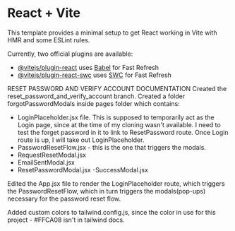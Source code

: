 # React + Vite

This template provides a minimal setup to get React working in Vite with HMR and some ESLint rules.

Currently, two official plugins are available:

- [@vitejs/plugin-react](https://github.com/vitejs/vite-plugin-react/blob/main/packages/plugin-react/README.md) uses [Babel](https://babeljs.io/) for Fast Refresh
- [@vitejs/plugin-react-swc](https://github.com/vitejs/vite-plugin-react-swc) uses [SWC](https://swc.rs/) for Fast Refresh



RESET PASSWORD AND VERIFY ACCOUNT DOCUMENTATION
Created the reset_password_and_verify_account branch.
Created a folder forgotPasswordModals inside pages folder which contains:

- LoginPlaceholder.jsx file. This is supposed to temporarily act as the Login page, since at the time of my     cloning wasn't available. I need to test the forget password in it to link to ResetPassword route. Once Login route is up, I will take out LoginPlaceholder.
- PasswordResetFlow.jsx - this is the one that triggers the modals.
- RequestResetModal.jsx
- EmailSentModal.jsx
- ResetPasswordModal.jsx
-SuccessModal.jsx

Edited the App.jsx file to render the LoginPlaceholder route, which triggers the PasswordResetFlow, which in turn triggers the modals(pop-ups) necessary for the password reset flow.

Added custom colors to tailwind.config.js, since the color in use for this project - #FFCA08 isn't in tailwind docs. 